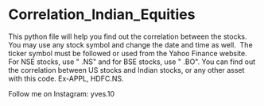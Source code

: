 # Correlation_Indian_Equities
This python file will help you find out the correlation between the stocks. 
You may use any stock symbol and change the date and time as well. 
The ticker symbol must be followed or used from the Yahoo Finance website. 
For NSE stocks, use " .NS" and for BSE stocks, use " .BO".
You can find out the correlation between US stocks and Indian stocks, or any other asset with this code. Ex-APPL, HDFC.NS.

Follow me on Instagram: yves.10

